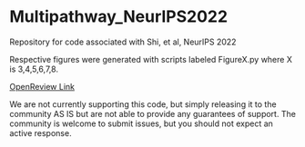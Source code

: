 # Multipathway_NeurIPS2022
Repository for code associated with Shi, et al, NeurIPS 2022

Respective figures were generated with scripts labeled FigureX.py where X is 3,4,5,6,7,8.


[OpenReview Link](https://openreview.net/forum?id=4B7azgAbzda&referrer=%5BAuthor%20Console%5D(%2Fgroup%3Fid%3DNeurIPS.cc%2F2022%2FConference%2FAuthors%23your-submissions))


We are not currently supporting this code, but simply releasing it to the community AS IS but are not able to provide any guarantees of support. The community is welcome to submit issues, but you should not expect an active response.